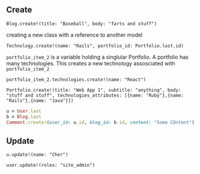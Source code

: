 ## Create

```Blog.create!(title: "Baseball", body: "farts and stuff")```

creating a new class with a reference to another model

```Technology.create!(name: "Rails", portfolio_id: Portfolio.last.id)```

```portfolio_item_2``` is a variable holding a singlular Portfolio. A portfolio has many technologies. This creates a new technology assosciated with ```portfolio_item_2```

```portfolio_item_2.technologies.create!(name: "React")```

```Portfolio.create!(title: "Web App 1", subtitle: "anything", body: "stuff and stuff", technologies_attributes: [{name: "Ruby"},{name: "Rails"},{name: "Java"}])```

```ruby
u = User.last
b = Blog.last
Comment.create!(user_id: u.id, blog_id: b.id, content: "Some COntent")
```

## Update

```u.update!(name: "Cher")```

```user.update!(roles: "site_admin")```



